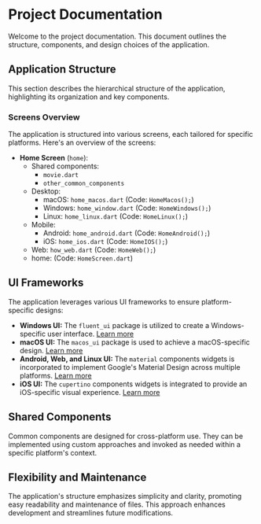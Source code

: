 # Project Documentation

Welcome to the project documentation. This document outlines the structure, components, and design choices of the application.

## Application Structure

This section describes the hierarchical structure of the application, highlighting its organization and key components.
### Screens Overview

The application is structured into various screens, each tailored for specific platforms. Here's an overview of the screens:

- **Home Screen** (`home`):
    - Shared components:
        - `movie.dart`
        - `other_common_components`
    - Desktop:
        - macOS: `home_macos.dart` (Code: `HomeMacos();`)
        - Windows: `home_window.dart` (Code: `HomeWindows();`)
        - Linux: `home_linux.dart` (Code: `HomeLinux();`)
    - Mobile:
        - Android: `home_android.dart` (Code: `HomeAndroid();`)
        - iOS: `home_ios.dart` (Code: `HomeIOS();`)
    - Web: `how_web.dart` (Code: `HomeWeb();`)
    - home: (Code: `HomeScreen.dart`)

## UI Frameworks

The application leverages various UI frameworks to ensure platform-specific designs:

- **Windows UI:** The `fluent_ui` package is utilized to create a Windows-specific user interface. [Learn more](https://pub.dev/packages/fluent_ui)
- **macOS UI:** The `macos_ui` package is used to achieve a macOS-specific design. [Learn more](https://pub.dev/packages/macos_ui)
- **Android, Web, and Linux UI:** The `material` components widgets is incorporated to implement Google's Material Design across multiple platforms. [Learn more](https://docs.flutter.dev/ui/widgets/material)
- **iOS UI:** The `cupertino` components widgets is integrated to provide an iOS-specific visual experience. [Learn more](https://docs.flutter.dev/ui/widgets/cupertino)

## Shared Components

Common components are designed for cross-platform use. They can be implemented using custom approaches and invoked as needed within a specific platform's context.

## Flexibility and Maintenance

The application's structure emphasizes simplicity and clarity, promoting easy readability and maintenance of files. This approach enhances development and streamlines future modifications.
